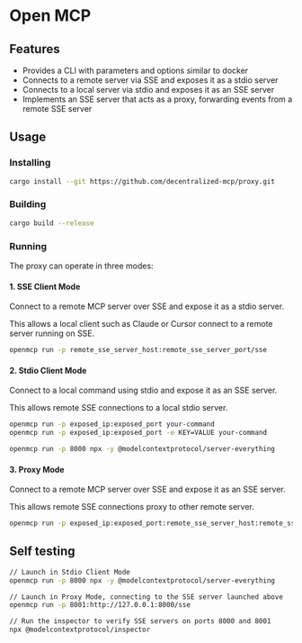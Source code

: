 # Open MCP

## Features
- Provides a CLI with parameters and options similar to docker
- Connects to a remote server via SSE and exposes it as a stdio server
- Connects to a local server via stdio and exposes it as an SSE server
- Implements an SSE server that acts as a proxy, forwarding events from a remote SSE server

## Usage

### Installing

```bash
cargo install --git https://github.com/decentralized-mcp/proxy.git
```

### Building

```bash
cargo build --release
```

### Running

The proxy can operate in three modes:

#### 1. SSE Client Mode

Connect to a remote MCP server over SSE and expose it as a stdio server.

This allows a local client such as Claude or Cursor connect to a remote server running on SSE.

```bash
openmcp run -p remote_sse_server_host:remote_sse_server_port/sse
```

#### 2. Stdio Client Mode

Connect to a local command using stdio and expose it as an SSE server.

This allows remote SSE connections to a local stdio server.

```bash
openmcp run -p exposed_ip:exposed_port your-command
openmcp run -p exposed_ip:exposed_port -e KEY=VALUE your-command

openmcp run -p 8000 npx -y @modelcontextprotocol/server-everything
```

#### 3. Proxy Mode

Connect to a remote MCP server over SSE and expose it as an SSE server.

This allows remote SSE connections proxy to other remote server.

```bash
openmcp run -p exposed_ip:exposed_port:remote_sse_server_host:remote_sse_server_port/sse
```

## Self testing

```bash
// Launch in Stdio Client Mode
openmcp run -p 8000 npx -y @modelcontextprotocol/server-everything

// Launch in Proxy Mode, connecting to the SSE server launched above
openmcp run -p 8001:http://127.0.0.1:8000/sse

// Run the inspector to verify SSE servers on ports 8000 and 8001
npx @modelcontextprotocol/inspector
```
